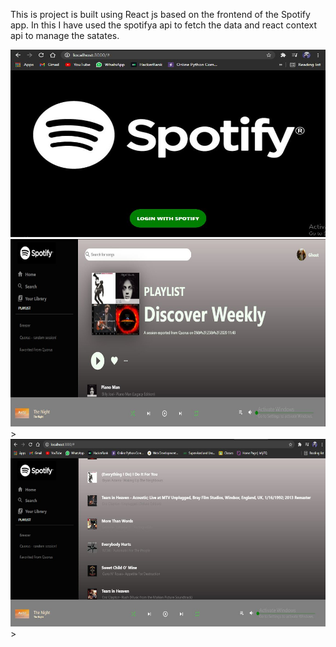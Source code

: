 This is project is built using React js based on the frontend of the Spotify app.
In this I have used the spotifya api to fetch the data and react context api to manage the satates.



<img src="Images/spotify1.JPG" width="600" height="300">
<img src="Images/spotify2.JPG" width="600" height="300">>
<img src="Images/spotify3.JPG" width="600" height="300">>
